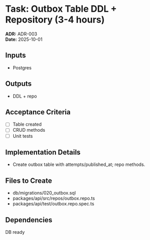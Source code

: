 # Task: Outbox Table DDL + Repository (3-4 hours)
**ADR:** ADR-003  
**Date:** 2025-10-01

## Inputs
- Postgres

## Outputs
- DDL + repo

## Acceptance Criteria
- [ ] Table created
- [ ] CRUD methods
- [ ] Unit tests

## Implementation Details
- Create outbox table with attempts/published_at; repo methods.

## Files to Create
- db/migrations/020_outbox.sql
- packages/api/src/repos/outbox.repo.ts
- packages/api/test/outbox.repo.spec.ts

## Dependencies
DB ready
